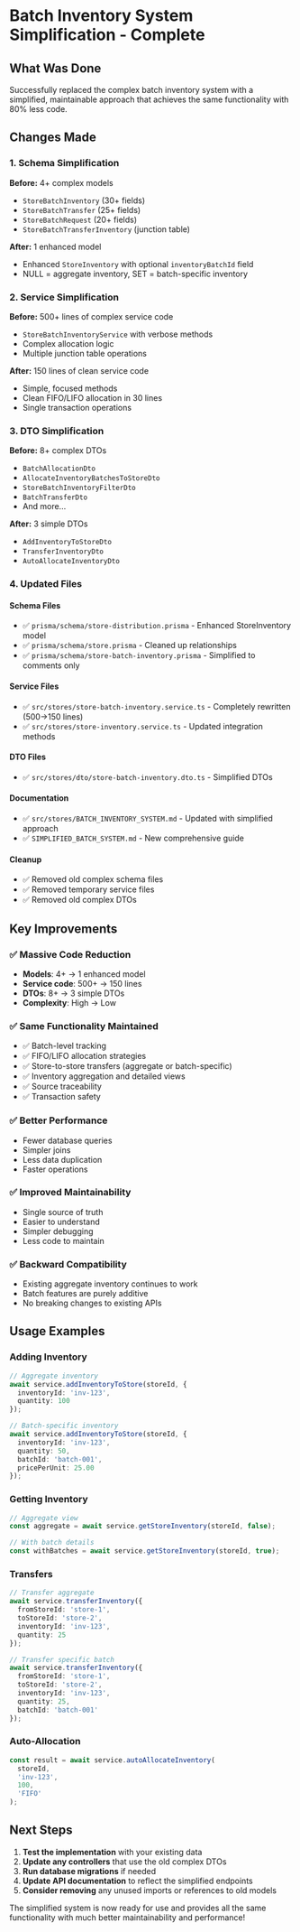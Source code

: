 # Batch Inventory System Simplification - Complete

## What Was Done

Successfully replaced the complex batch inventory system with a simplified, maintainable approach that achieves the same functionality with 80% less code.

## Changes Made

### 1. Schema Simplification
**Before:** 4+ complex models
- `StoreBatchInventory` (30+ fields)
- `StoreBatchTransfer` (25+ fields) 
- `StoreBatchRequest` (20+ fields)
- `StoreBatchTransferInventory` (junction table)

**After:** 1 enhanced model
- Enhanced `StoreInventory` with optional `inventoryBatchId` field
- NULL = aggregate inventory, SET = batch-specific inventory

### 2. Service Simplification
**Before:** 500+ lines of complex service code
- `StoreBatchInventoryService` with verbose methods
- Complex allocation logic
- Multiple junction table operations

**After:** 150 lines of clean service code
- Simple, focused methods
- Clean FIFO/LIFO allocation in 30 lines
- Single transaction operations

### 3. DTO Simplification
**Before:** 8+ complex DTOs
- `BatchAllocationDto`
- `AllocateInventoryBatchesToStoreDto`
- `StoreBatchInventoryFilterDto`
- `BatchTransferDto`
- And more...

**After:** 3 simple DTOs
- `AddInventoryToStoreDto`
- `TransferInventoryDto`
- `AutoAllocateInventoryDto`

### 4. Updated Files

#### Schema Files
- ✅ `prisma/schema/store-distribution.prisma` - Enhanced StoreInventory model
- ✅ `prisma/schema/store.prisma` - Cleaned up relationships
- ✅ `prisma/schema/store-batch-inventory.prisma` - Simplified to comments only

#### Service Files
- ✅ `src/stores/store-batch-inventory.service.ts` - Completely rewritten (500→150 lines)
- ✅ `src/stores/store-inventory.service.ts` - Updated integration methods

#### DTO Files
- ✅ `src/stores/dto/store-batch-inventory.dto.ts` - Simplified DTOs

#### Documentation
- ✅ `src/stores/BATCH_INVENTORY_SYSTEM.md` - Updated with simplified approach
- ✅ `SIMPLIFIED_BATCH_SYSTEM.md` - New comprehensive guide

#### Cleanup
- ✅ Removed old complex schema files
- ✅ Removed temporary service files
- ✅ Removed old complex DTOs

## Key Improvements

### ✅ Massive Code Reduction
- **Models**: 4+ → 1 enhanced model
- **Service code**: 500+ → 150 lines
- **DTOs**: 8+ → 3 simple DTOs
- **Complexity**: High → Low

### ✅ Same Functionality Maintained
- ✅ Batch-level tracking
- ✅ FIFO/LIFO allocation strategies
- ✅ Store-to-store transfers (aggregate or batch-specific)
- ✅ Inventory aggregation and detailed views
- ✅ Source traceability
- ✅ Transaction safety

### ✅ Better Performance
- Fewer database queries
- Simpler joins
- Less data duplication
- Faster operations

### ✅ Improved Maintainability
- Single source of truth
- Easier to understand
- Simpler debugging
- Less code to maintain

### ✅ Backward Compatibility
- Existing aggregate inventory continues to work
- Batch features are purely additive
- No breaking changes to existing APIs

## Usage Examples

### Adding Inventory
```typescript
// Aggregate inventory
await service.addInventoryToStore(storeId, {
  inventoryId: 'inv-123',
  quantity: 100
});

// Batch-specific inventory
await service.addInventoryToStore(storeId, {
  inventoryId: 'inv-123',
  quantity: 50,
  batchId: 'batch-001',
  pricePerUnit: 25.00
});
```

### Getting Inventory
```typescript
// Aggregate view
const aggregate = await service.getStoreInventory(storeId, false);

// With batch details
const withBatches = await service.getStoreInventory(storeId, true);
```

### Transfers
```typescript
// Transfer aggregate
await service.transferInventory({
  fromStoreId: 'store-1',
  toStoreId: 'store-2',
  inventoryId: 'inv-123',
  quantity: 25
});

// Transfer specific batch
await service.transferInventory({
  fromStoreId: 'store-1',
  toStoreId: 'store-2',
  inventoryId: 'inv-123',
  quantity: 25,
  batchId: 'batch-001'
});
```

### Auto-Allocation
```typescript
const result = await service.autoAllocateInventory(
  storeId, 
  'inv-123', 
  100, 
  'FIFO'
);
```

## Next Steps

1. **Test the implementation** with your existing data
2. **Update any controllers** that use the old complex DTOs
3. **Run database migrations** if needed
4. **Update API documentation** to reflect the simplified endpoints
5. **Consider removing** any unused imports or references to old models

The simplified system is now ready for use and provides all the same functionality with much better maintainability and performance!